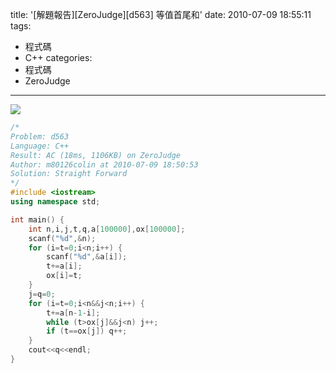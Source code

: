 title: '[解題報告][ZeroJudge][d563] 等值首尾和'
date: 2010-07-09 18:55:11
tags:
- 程式碼
- C++
categories:
- 程式碼
- ZeroJudge
---

![](/blog/img/20100709-185511-1.jpg)

<!-- more -->

``` cpp
/*
Problem: d563
Language: C++
Result: AC (18ms, 1106KB) on ZeroJudge
Author: m80126colin at 2010-07-09 18:50:53
Solution: Straight Forward
*/
#include <iostream>
using namespace std;

int main() {
	int n,i,j,t,q,a[100000],ox[100000];
	scanf("%d",&n);
	for (i=t=0;i<n;i++) {
		scanf("%d",&a[i]);
		t+=a[i];
		ox[i]=t;
	}
	j=q=0;
	for (i=t=0;i<n&&j<n;i++) {
		t+=a[n-1-i];
		while (t>ox[j]&&j<n) j++;
		if (t==ox[j]) q++;
	}
	cout<<q<<endl;
}
```
